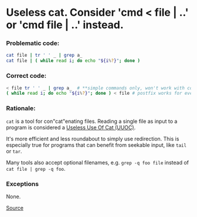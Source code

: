 # Useless cat. Consider 'cmd < file | ..' or 'cmd file | ..' instead.

### Problematic code:

```sh
cat file | tr ' ' _ | grep a_
cat file | ( while read i; do echo "${i%?}"; done )
```

### Correct code:

```sh
< file tr ' ' _ | grep a_  # **simple commands only, won't work with compounds
( while read i; do echo "${i%?}"; done ) < file # postfix works for everything
```

### Rationale:

`cat` is a tool for con"cat"enating files. Reading a single file as input to a program is considered a [Useless Use Of Cat (UUOC)](http://en.wikipedia.org/wiki/Cat_(Unix)#Useless_use_of_cat).

It's more efficient and less roundabout to simply use redirection. This is especially true for programs that can benefit from seekable input, like `tail` or `tar`.

Many tools also accept optional filenames, e.g. `grep -q foo file` instead of `cat file | grep -q foo`.

### Exceptions

None.

[Source](https://github.com/koalaman/shellcheck/wiki/SC2002)

